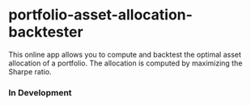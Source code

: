 # portfolio-asset-allocation-backtester
This online app allows you to compute and backtest the optimal asset allocation of a portfolio. The allocation is computed by maximizing the Sharpe ratio.

### In Development

